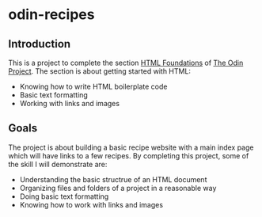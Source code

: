 # odin-recipes

## Introduction
This is a project to complete the section [HTML Foundations](https://www.theodinproject/paths/foundations/courses/foundations#html-foundations) of [The Odin Project](https://www.theodinproject.com). The section is about getting started with HTML:
- Knowing how to write HTML boilerplate code
- Basic text formatting
- Working with links and images

## Goals
The project is about building a basic recipe website with a main index page which will have links to a few recipes. By completing this project, some of the skill I will demonstrate are:
- Understanding the basic structrue of an HTML document
- Organizing files and folders of a project in a reasonable way
- Doing basic text formatting
- Knowing how to work with links and images